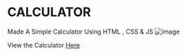 # CALCULATOR
Made A Simple Calculator Using HTML , CSS & JS 
![image](https://user-images.githubusercontent.com/79743814/122047875-4486bc00-cdfe-11eb-902e-fd19ed3074f6.png)

View the Calculator [Here](https://calculator.ramaswamyiyyer.repl.co/)

